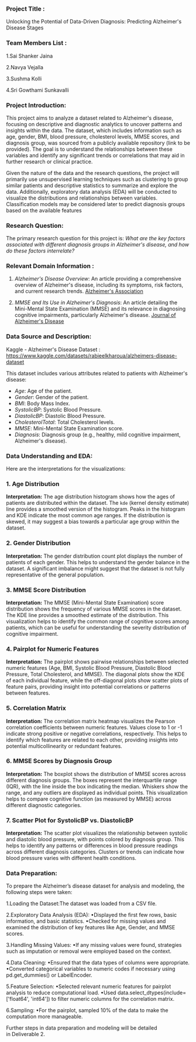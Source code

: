 ### Project Title :
Unlocking the Potential of Data-Driven Diagnosis: Predicting Alzheimer's Disease Stages
### Team Members List :
1.Sai Shanker Jaina

2.Navya Vejalla

3.Sushma Kolli

4.Sri Gowthami Sunkavalli

### Project Introduction:
This project aims to analyze a dataset related to Alzheimer's disease, focusing on descriptive and diagnostic analytics to uncover patterns and insights within the data. The dataset, which includes information such as age, gender, BMI, blood pressure, cholesterol levels, MMSE scores, and diagnosis group, was sourced from a publicly available repository (link to be provided). The goal is to understand the relationships between these variables and identify any significant trends or correlations that may aid in further research or clinical practice.

Given the nature of the data and the research questions, the project will primarily use unsupervised learning techniques such as clustering to group similar patients and descriptive statistics to summarize and explore the data. Additionally, exploratory data analysis (EDA) will be conducted to visualize the distributions and relationships between variables. Classification models may be considered later to predict diagnosis groups based on the available features



### Research Question:
The primary research question for this project is: *What are the key factors associated with different diagnosis groups in Alzheimer's disease, and how do these factors interrelate?*

### Relevant Domain Information :
1. *Alzheimer's Disease Overview*: An article providing a comprehensive overview of Alzheimer's disease, including its symptoms, risk factors, and current research trends. [Alzheimer's Association](https://www.alz.org/alzheimers-dementia/what-is-alzheimers)

2. *MMSE and Its Use in Alzheimer's Diagnosis*: An article detailing the Mini-Mental State Examination (MMSE) and its relevance in diagnosing cognitive impairments, particularly Alzheimer's disease. [Journal of Alzheimer's Disease](https://www.j-alz.com/content/mini-mental-state-examination-mmse)

### Data Source and Description:  
Kaggle - Alzheimer's Disease Dataset : https://www.kaggle.com/datasets/rabieelkharoua/alzheimers-disease-dataset

This dataset includes various attributes related to patients with Alzheimer's disease:

- *Age*: Age of the patient.
- *Gender*: Gender of the patient.
- *BMI*: Body Mass Index.
- *SystolicBP*: Systolic Blood Pressure.
- *DiastolicBP*: Diastolic Blood Pressure.
- *CholesterolTotal*: Total Cholesterol levels.
- *MMSE*: Mini-Mental State Examination score.
- *Diagnosis*: Diagnosis group (e.g., healthy, mild cognitive impairment, Alzheimer's disease).

### Data Understanding and EDA:
Here are the interpretations for the visualizations:
### 1. Age Distribution
**Interpretation:**
The age distribution histogram shows how the ages of patients are distributed within the dataset. The `kde` (kernel density estimate) line provides a smoothed version of the histogram. Peaks in the histogram and KDE indicate the most common age ranges. If the distribution is skewed, it may suggest a bias towards a particular age group within the dataset.

### 2. Gender Distribution
**Interpretation:**
The gender distribution count plot displays the number of patients of each gender. This helps to understand the gender balance in the dataset. A significant imbalance might suggest that the dataset is not fully representative of the general population.

### 3. MMSE Score Distribution
**Interpretation:**
The MMSE (Mini-Mental State Examination) score distribution shows the frequency of various MMSE scores in the dataset. The KDE line provides a smoothed estimate of the distribution. This visualization helps to identify the common range of cognitive scores among patients, which can be useful for understanding the severity distribution of cognitive impairment.

### 4. Pairplot for Numeric Features
**Interpretation:**
The pairplot shows pairwise relationships between selected numeric features (Age, BMI, Systolic Blood Pressure, Diastolic Blood Pressure, Total Cholesterol, and MMSE). The diagonal plots show the KDE of each individual feature, while the off-diagonal plots show scatter plots of feature pairs, providing insight into potential correlations or patterns between features.

### 5. Correlation Matrix
**Interpretation:**
The correlation matrix heatmap visualizes the Pearson correlation coefficients between numeric features. Values close to 1 or -1 indicate strong positive or negative correlations, respectively. This helps to identify which features are related to each other, providing insights into potential multicollinearity or redundant features.

### 6. MMSE Scores by Diagnosis Group
**Interpretation:**
The boxplot shows the distribution of MMSE scores across different diagnosis groups. The boxes represent the interquartile range (IQR), with the line inside the box indicating the median. Whiskers show the range, and any outliers are displayed as individual points. This visualization helps to compare cognitive function (as measured by MMSE) across different diagnostic categories.

### 7. Scatter Plot for SystolicBP vs. DiastolicBP
**Interpretation:**
The scatter plot visualizes the relationship between systolic and diastolic blood pressure, with points colored by diagnosis group. This helps to identify any patterns or differences in blood pressure readings across different diagnosis categories. Clusters or trends can indicate how blood pressure varies with different health conditions.

### Data Preparation:
To prepare the Alzheimer’s disease dataset for analysis and modeling, the following steps were taken:

1.Loading the Dataset:The dataset was loaded from a CSV file.            
 
2.Exploratory Data Analysis (EDA):
	•Displayed the first few rows, basic information, and basic statistics.
	•Checked for missing values and examined the distribution of key features like Age, Gender, and MMSE scores.
 
3.Handling Missing Values:
	•If any missing values were found, strategies such as imputation or removal were employed based on the context.
	
4.Data Cleaning:
	•Ensured that the data types of columns were appropriate.
	•Converted categorical variables to numeric codes if necessary using pd.get_dummies() or LabelEncoder.
 
5.Feature Selection:
	•Selected relevant numeric features for pairplot analysis to reduce computational load.
	•Used data.select_dtypes(include=['float64', 'int64']) to filter numeric columns for the correlation matrix.
 
6.Sampling:
	•For the pairplot, sampled 10% of the data to make the computation more manageable.
 
Further steps in data preparation and modeling will be detailed in Deliverable 2.
